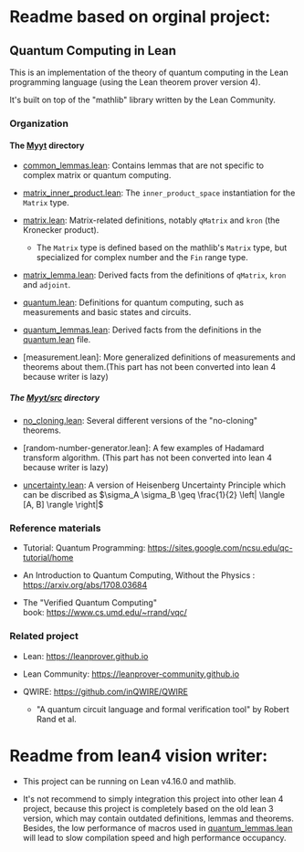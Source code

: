 # Readme based on orginal project:
## Quantum Computing in Lean

This is an implementation of the theory of quantum computing in the Lean programming language (using the Lean theorem prover version 4).

It's built on top of the "mathlib" library written by the Lean Community.


### Organization

#### The [Myyt](Myyt) directory

* [common_lemmas.lean](Myyt/common_lemma.lean): Contains lemmas that are not specific to complex matrix or quantum computing.

* [matrix_inner_product.lean](Myyt/matrix_inner_product.lean): The `inner_product_space` instantiation for the `Matrix` type.

* [matrix.lean](Myyt/matrix.lean): Matrix-related definitions, notably `qMatrix` and `kron` (the Kronecker product).

  * The `Matrix` type is defined based on the mathlib's `Matrix` type, but specialized for complex number and the `Fin` range type.

* [matrix_lemma.lean](Myyt/matrix_lemma.lean): Derived facts from the definitions of `qMatrix`, `kron` and `adjoint`.

* [quantum.lean](Myyt/quantum.lean): Definitions for quantum computing, such as measurements and basic states and circuits.

* [quantum_lemmas.lean](Myyt/quantum_lemma.lean): Derived facts from the definitions in the [quantum.lean](Myyt/quantum.lean) file.

* [measurement.lean]: More generalized definitions of measurements and theorems about them.(This part has not been converted into lean 4 because writer is lazy)


##### The [Myyt/src](Myyt/src) directory

* [no_cloning.lean](Myyt/src/no_cloning.lean): Several different versions of the "no-cloning" theorems.

* [random-number-generator.lean]: A few examples of Hadamard transform algorithm. (This part has not been converted into lean 4 because writer is lazy)
  
* [uncertainty.lean](Myyt/src/uncertainty.lean): A version of Heisenberg Uncertainty Principle which can be discribed as $\sigma_A \sigma_B \geq \frac{1}{2} \left| \langle [A, B] \rangle \right|$


### Reference materials

* Tutorial: Quantum Programming: https://sites.google.com/ncsu.edu/qc-tutorial/home

* An Introduction to Quantum Computing, Without the Physics : https://arxiv.org/abs/1708.03684

* The "Verified Quantum Computing" book: https://www.cs.umd.edu/~rrand/vqc/


### Related project

* Lean: https://leanprover.github.io

* Lean Community: https://leanprover-community.github.io

* QWIRE: https://github.com/inQWIRE/QWIRE
  * "A quantum circuit language and formal verification tool" by Robert Rand et al.


# Readme from lean4 vision writer:

* This project can be running on Lean v4.16.0 and mathlib.

* It's not recommend to simply integration this project into other lean 4 project, because this project is completely based on the old lean 3 version, which may contain outdated definitions, lemmas and theorems. Besides, the low performance of macros used in [quantum_lemmas.lean](Myyt/quantum_lemmas.lean) will lead to slow compilation speed and high performance occupancy.


     